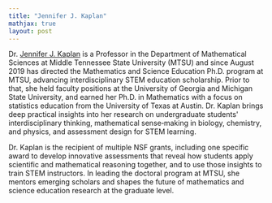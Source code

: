 ```yaml
---
title: "Jennifer J. Kaplan"
mathjax: true
layout: post
---
```


Dr. [Jennifer J. Kaplan](https://w1.mtsu.edu/faculty/jennifer-j-kaplan) is a Professor in the Department of Mathematical Sciences at Middle Tennessee State University (MTSU) and since August 2019 has directed the Mathematics and Science Education Ph.D. program at MTSU, advancing interdisciplinary STEM education scholarship. Prior to that, she held faculty positions at the University of Georgia and Michigan State University, and earned her Ph.D. in Mathematics with a focus on statistics education from the University of Texas at Austin. Dr. Kaplan brings deep practical insights into her research on undergraduate students' interdisciplinary thinking, mathematical sense‑making in biology, chemistry, and physics, and assessment design for STEM learning. 

Dr. Kaplan is the recipient of multiple NSF grants, including one specific award to develop innovative assessments that reveal how students apply scientific and mathematical reasoning together, and to use those insights to train STEM instructors. In leading the doctoral program at MTSU, she mentors emerging scholars and shapes the future of mathematics and science education research at the graduate level.